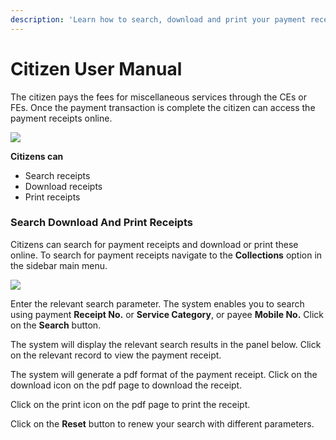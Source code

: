 ```yaml
---
description: 'Learn how to search, download and print your payment receipts'
---
```


# Citizen User Manual

The citizen pays the fees for miscellaneous services through the CEs or FEs. Once the payment transaction is complete the citizen can access the payment receipts online.

![](https://docs.google.com/drawings/u/0/d/sHPfa8rq5qQ18fUbHEBwxsw/image?w=227&h=283&rev=45&ac=1&parent=1GZKzf7O_6WDB5ba1gb6QUT6CqipoQzuRuWT44fTAgGo)

**Citizens can**

* Search receipts
* Download receipts
* Print receipts

### **Search Download And Print Receipts**

Citizens can search for payment receipts and download or print these online. To search for payment receipts navigate to the **Collections** option in the sidebar main menu.

![](https://lh3.googleusercontent.com/IEjyNR2jqJ5Lk6bRw2UC_4HG7xu8g496jqpCs4NmGRi8TXGvWt3cVFYElr_uzHvggHj3CjH4DI_r4Gs-BFd3Rfp_LoMfotgwkcArovKhvPkFGtJ2QRkKJ8r7RWfiqtrbtERcHDB7)

Enter the relevant search parameter. The system enables you to search using payment **Receipt No.** or **Service Category**, or payee **Mobile No.** Click on the **Search** button. 

The system will display the relevant search results in the panel below. Click on the relevant record to view the payment receipt.

The system will generate a pdf format of the payment receipt. Click on the download icon on the pdf page to download the receipt. 

Click on the print icon on the pdf page to print the receipt.

Click on the **Reset** button to renew your search with different parameters.


